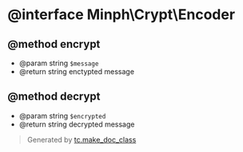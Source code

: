 # @interface Minph\Crypt\Encoder

## @method encrypt
* @param string `$message`
* @return string enctypted message

## @method decrypt
* @param string `$encrypted`
* @return string decrypted message




>Generated by [tc.make_doc_class](https://github.com/ISSKJ/toolc-dist/)
